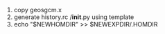 1. copy geosgcm.x
2. generate history.rc /__init__.py using template
3. echo "$NEWHOMDIR" >> $NEWEXPDIR/.HOMDIR

